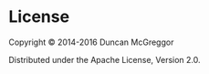 # License

Copyright &copy; 2014-2016 Duncan McGreggor

Distributed under the Apache License, Version 2.0.
